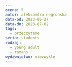 ```yaml
---
ocena: 5
autor: aleksandra negrońska
data-od: 2023-05-27
data-do: 2023-07-02
tags:
  - przeczytane
seria: students
rodzaj:
  - young adult
  - romans
wydawnictwo: niezwykle
---
```

